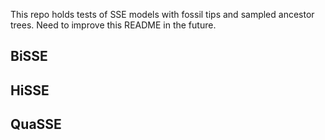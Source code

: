 This repo holds tests of SSE models with fossil tips and sampled ancestor trees. Need to improve this README in the future.

## BiSSE

## HiSSE

## QuaSSE
